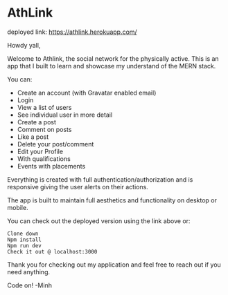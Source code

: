 # AthLink 

deployed link: https://athlink.herokuapp.com/

Howdy yall,

Welcome to Athlink, the social network for the physically active.
This is an app that I built to learn and showcase my understand of the MERN stack. 

You can:
* Create an account (with Gravatar enabled email)
* Login
* View a list of users
* See individual user in more detail
* Create a post
* Comment on posts
* Like a post
* Delete your post/comment
* Edit your Profile
 * With qualifications
 * Events with placements

Everything is created with full authentication/authorization and is responsive giving the user alerts on their actions.

The app is built to maintain full aesthetics and functionality  on desktop or mobile.

You can check out the deployed version using the link above or:

```
Clone down
Npm install
Npm run dev
Check it out @ localhost:3000

```
Thank you for checking out my application and feel free to reach out if you need anything.

Code on!
-Minh

